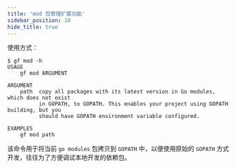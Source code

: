 ```yaml
---
title: 'mod 包管理扩展功能'
sidebar_position: 10
hide_title: true
---
```


使用方式：

```
$ gf mod -h
USAGE
    gf mod ARGUMENT

ARGUMENT
    path  copy all packages with its latest version in Go modules, which does not exist
          in GOPATH, to GOPATH. This enables your project using GOPATH building, but you
          should have GOPATH environment variable configured.

EXAMPLES
    gf mod path

```

该命令用于将当前 `go modules` 包拷贝到 `GOPATH` 中，以便使用原始的 `GOPATH` 方式开发，往往为了方便调试本地开发的依赖包。